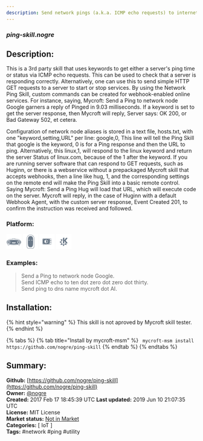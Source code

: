 ```yaml
---
description: Send network pings (a.k.a. ICMP echo requests) to internet nodes
---
```


### _ping-skill.nogre_  
## Description:  
This is a 3rd party skill that uses keywords to get either a server's ping time or status via ICMP echo requests. This can be used to check that a server is responding correctly. Alternatively, one can use this to send simple HTTP GET requests to a server to start or stop services. By using the Network Ping Skill, custom commands can be created for webhook-enabled online services.
For instance, saying, Mycroft: Send a Ping to network node Google garners a reply of Pinged in 9.03 milliseconds.
If a keyword is set to get the server response, then Mycroft will reply, Server says: OK 200, or Bad Gateway 502, et cetera.

Configuration of network node aliases is stored in a text file, hosts.txt, with one "keyword,setting,URL" per line:
google,0,
This line will tell the Ping Skill that google is the keyword, 0 is for a Ping response and then the URL to ping. Alternatively, this
linux,1,
will respond to the linux keyword and return the server Status of linux.com, because of the 1 after the keyword.
If you are running server software that can respond to GET requests, such as Huginn, or there is a webservice without a prepackaged Mycroft skill that accepts webhooks, then a line like
hug, 1, 
and the corresponding settings on the remote end will make the Ping Skill into a basic remote control. Saying Mycroft: Send a Ping Hug will load that URL, which will execute code on the server. Mycroft will reply, in the case of Huginn with a default Webhook Agent, with the custom server response, Event Created 201, to confirm the instruction was received and followed.  
### Platform:  
 ![Mark I](../.gitbook/assets/mark-1-icon.png)  ![Mark II](../.gitbook/assets/mark-2-icon.png)  ![Picroft](../.gitbook/assets/picroft-icon.png)  ![plasmoid](../.gitbook/assets/kde.png)   
### Examples:  
> Send a Ping to network node Google.  
> Send ICMP echo to ten dot zero dot zero dot thirty.  
> Send ping to dns name mycroft dot AI.  
  
## Installation:  
{% hint style="warning" %}
This skill is not aproved by Mycroft skill tester.
{% endhint %}
    
{% tabs %}
{% tab title="Install by mycroft-msm" %}
``` mycroft-msm install https://github.com/nogre/ping-skill```
{% endtab %}
  {% endtabs %}
    
## Summary:  
**Github:** [https://github.com/nogre/ping-skill](https://github.com/nogre/ping-skill)  
**Owner:** [@nogre](https://github.com/nogre)  
**Created:** 2017 Feb 17 18:45:39 UTC  **Last updated:** 2019 Jun 10 21:07:35 UTC  
**License:** MIT License  
**Market status:** [Not in Market](https://market.mycroft.ai/skill/)  
**Categories:** [ IoT ]   
**Tags:** \#network \#ping \#utility   
